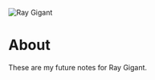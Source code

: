 ![Ray Gigant](https://static.wikia.nocookie.net/experience-inc/images/c/c1/Ray_Gigant_%28Logo%2C_Safe%29.png/revision/latest?cb=20231129211102)
# About
These are my future notes for Ray Gigant.